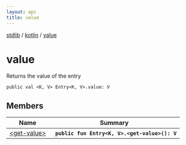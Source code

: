 ```yaml
---
layout: api
title: value
---
```

[stdlib](../../index.md) / [kotlin](../index.md) / [value](index.md)

# value
Returns the value of the entry
```
public val <K, V> Entry<K, V>.value: V
```

## Members

| Name | Summary |
|------|---------|
|[&lt;get-value&gt;](_get-value_.md)|&nbsp;&nbsp;**`public fun Entry<K, V>.<get-value>(): V`**<br>|
